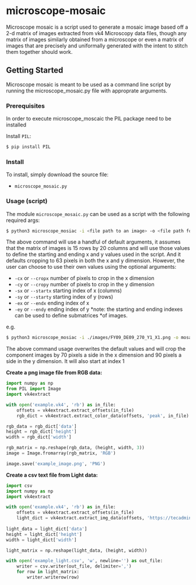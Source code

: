 # microscope-mosaic

Microscope mosaic is a script used to generate a mosaic image based off a
2-d matrix of images extracted from vk4 Microscopy data files, though
any matrix of images similarly obtained from a microscope or even a 
matrix of images that are precisely and uniformally generated with the 
intent to stitch them together should work.

## Getting Started

Microscope mosaic is meant to be used as a command line script by running the 
microscope_mosaic.py file with approprate arguments. 

### Prerequisites

In order to execute microscope_moscaic the PIL package need to be
installed

Install `PIL`:

```sh
$ pip install PIL
```

### Install

To install, simply download the source file:

* `microscope_mosaic.py`

### Usage (script)

The module `microscope_mosaic.py` can be used as a script with the following required
args:

```sh
$ python3 microscope_mosiac -i <file path to an image> -o <file path for output> 
```

The above command will use a handful of default arguments, it assumes that the 
matrix of images is 15 rows by 20 columns and will use those values to define
the starting and ending x and y values used in the script. And it defaults cropping
to 63 pixels in both the x and y dimension. However, the user can choose to use their
own values using the optional arguments:

* `-cx` or `--cropx` number of pixels to crop in the x dimension
* `-cy` or `--cropy` number of pixels to crop in the y dimension
* `-sx` or `--startx` starting index of x (columns) 
* `-sy` or `--starty` starting index of y (rows)
* `-ex` or `--endx` ending index of x 
* `-ey` or `--endy` ending index of y
    *note: the starting and ending indexes can be used to define submatrices
    *of images.

e.g.

```sh
$ python3 microscope_mosiac -i ./images/FY09_DE09_270_Y1_X1.png -o mosaic.png -cx 70 -cy 90 -sx 1 -sy 1 -ex 10 -ey 12 
```

The above command usage overwrites the default values and will crop the component
images by 70 pixels a side in the x dimension and 90 pixels a side in the y 
dimension. It will also start at index 1




**Create a png image file from RGB data:**

```python
import numpy as np
from PIL import Image
import vk4extract

with open('example.vk4', 'rb') as in_file:
    offsets = vk4extract.extract_offsets(in_file)
    rgb_dict = vk4extract.extract_color_data(offsets, 'peak', in_file)

rgb_data = rgb_dict['data']
height = rgb_dict['height']
width = rgb_dict['width']

rgb_matrix = np.reshape(rgb_data, (height, width, 3))
image = Image.fromarray(rgb_matrix, 'RGB')

image.save('example_image.png', 'PNG')
```

**Create a csv text file from Light data:**

```python
import csv
import numpy as np
import vk4extract

with open('example.vk4', 'rb') as in_file:
    offsets = vk4extract.extract_offsets(in_file)
    light_dict = vk4extract.extract_img_data(offsets, 'https://tecadmin.net/install-python-3-7-on-ubuntu-linuxmint/light', in_file)
    
light_data = light_dict['data']
height = light_dict['height']
width = light_dict['width']

light_matrix = np.reshape(light_data, (height, width))

with open('example_light.csv', 'w', newline='') as out_file:
    writer = csv.writer(out_file, delimiter=',')
    for row in light_matrix:
        writer.writerow(row)

```















